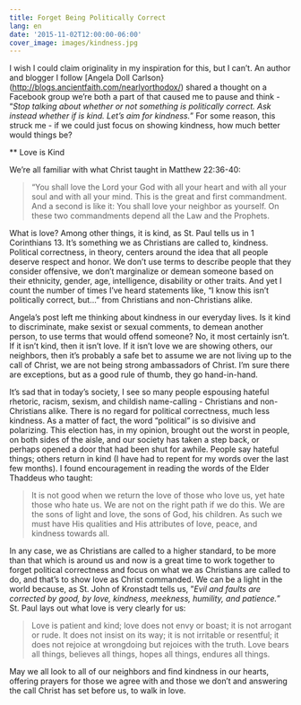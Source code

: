 ```yaml
---
title: Forget Being Politically Correct
lang: en
date: '2015-11-02T12:00:00-06:00'
cover_image: images/kindness.jpg
---
```

I wish I could claim originality in my inspiration for this, but I can’t. An author and blogger I follow [Angela Doll Carlson}(http://blogs.ancientfaith.com/nearlyorthodox/) shared a thought on a Facebook group we’re both a part of that caused me to pause and think - “*Stop talking about whether or not something is politically correct. Ask instead whether if is kind. Let’s aim for kindness.*” For some reason, this struck me - if we could just focus on showing kindness, how much better would things be?

** Love is Kind

We’re all familiar with what Christ taught in Matthew 22:36-40:

> “You shall love the Lord your God with all your heart and with all your soul and with all your mind. This is the great and first commandment. And a second is like it: You shall love your neighbor as yourself. On these two commandments depend all the Law and the Prophets.

What is love? Among other things, it is kind, as St. Paul tells us in 1 Corinthians 13. It’s something we as Christians are called to, kindness. Political correctness, in theory, centers around the idea that all people deserve respect and honor. We don’t use terms to describe people that they consider offensive, we don’t marginalize or demean someone based on their ethnicity, gender, age, intelligence, disability or other traits. And yet I count the number of times I’ve heard statements like, “I know this isn’t politically correct, but…” from Christians and non-Christians alike.

Angela’s post left me thinking about kindness in our everyday lives. Is it kind to discriminate, make sexist or sexual comments, to demean another person, to use terms that would offend someone? No, it most certainly isn’t. If it isn’t kind, then it isn’t love. If it isn’t love we are showing others, our neighbors, then it’s probably a safe bet to assume we are not living up to the call of Christ, we are not being strong ambassadors of Christ. I’m sure there are exceptions, but as a good rule of thumb, they go hand-in-hand.

It’s sad that in today’s society, I see so many people espousing hateful rhetoric, racism, sexism, and childish name-calling - Christians and non-Christians alike. There is no regard for political correctness, much less kindness. As a matter of fact, the word “political” is so divisive and polarizing. This election has, in my opinion, brought out the worst in people, on both sides of the aisle, and our society has taken a step back, or perhaps opened a door that had been shut for awhile. People say hateful things; others return in kind (I have had to repent for my words over the last few months). I found encouragement in reading the words of the Elder Thaddeus who taught:

> It is not good when we return the love of those who love us, yet hate those who hate us. We are not on the right path if we do this. We are the sons of light and love, the sons of God, his children. As such we must have His qualities and His attributes of love, peace, and kindness towards all.

In any case, we as Christians are called to a higher standard, to be more than that which is around us and now is a great time to work together to forget political correctness and focus on what we as Christians are called to do, and that’s to show love as Christ commanded. We can be a light in the world because, as St. John of Kronstadt tells us, ”*Evil and faults are corrected by good, by love, kindness, meekness, humility, and patience.*” St. Paul lays out what love is very clearly for us:

> Love is patient and kind; love does not envy or boast; it is not arrogant or rude. It does not insist on its way; it is not irritable or resentful; it does not rejoice at wrongdoing but rejoices with the truth. Love bears all things, believes all things, hopes all things, endures all things.

May we all look to all of our neighbors and find kindness in our hearts, offering prayers for those we agree with and those we don’t and answering the call Christ has set before us, to walk in love.

